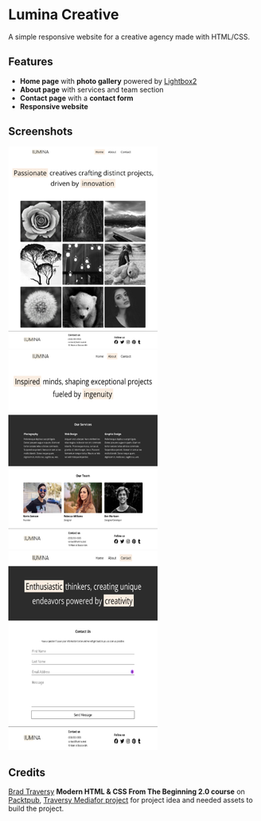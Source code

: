 # Lumina Creative
A simple responsive website for a creative agency made with HTML/CSS.

## Features
- **Home page** with **photo gallery** powered by [Lightbox2](https://lokeshdhakar.com/projects/lightbox2/)
- **About page** with services and team section
- **Contact page** with a **contact form**
- **Responsive website**

## Screenshots
<p>
<img src="screenshots/lumina-creative-home.png" alt="Lumina Creative Home" width="300" height="auto">
<img src="screenshots/lumina-creative-about.png" alt="Lumina Creative Home" width="300" height="400">
<img src="screenshots/lumina-creative-contact.png" alt="Lumina Creative Home" width="300" height="400">
</p>


## Credits
[Brad Traversy](https://github.com/bradtraversy) **Modern HTML & CSS From The Beginning 2.0 course** on [Packtpub](https://www.packtpub.com/en-us/product/modern-html-css-from-the-beginning-20-9781835880562), [Traversy Mediafor project](https://www.traversymedia.com/modern-html-css-from-the-beginning) for project idea and needed assets to build the project.
